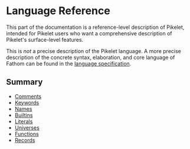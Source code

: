 # Language Reference

This part of the documentation is a reference-level description of Pikelet,
intended for Pikelet users who want a comprehensive description of Pikelet's surface-level features.

This is _not_ a precise description of the Pikelet language.
A more precise description of the concrete syntax, elaboration,
and core language of Fathom can be found in the [language specification].

[language specification]: ./specification.md

## Summary

- [Comments](./reference/comments.md)
- [Keywords](./reference/keywords.md)
- [Names](./reference/names.md)
- [Builtins](./reference/builtins.md)
- [Literals]()
- [Universes](./reference/universes.md)
- [Functions](./reference/functions.md)
- [Records](./reference/records.md)
